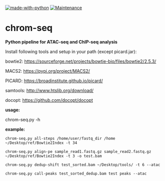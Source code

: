 [![made-with-python](https://img.shields.io/badge/Made%20with-Python-1f425f.svg)](https://www.python.org/)
[![Maintenance](https://img.shields.io/badge/Maintained%3F-yes-green.svg)](https://github.com/LIV-NGS/RNA-seq-Report/graphs/commit-activity)
# chrom-seq


**Python pipeline for ATAC-seq and ChIP-seq analysis**

Install following tools and setup in your path (except picard.jar):

bowtie2: https://sourceforge.net/projects/bowtie-bio/files/bowtie2/2.5.3/

MACS2: https://pypi.org/project/MACS2/

PICARD: https://broadinstitute.github.io/picard/

samtools: http://www.htslib.org/download/ 

docopt: https://github.com/docopt/docopt


**usage:**

chrom-seq.py -h 

**example:**

```
chrom-seq.py all-steps /home/user/fastq_dir /home ~/Desktop/ref/Bowtie2Index -t 34

chrom-seq.py align-pe sample_read1.fastq.gz sample_read2.fastq.gz ~/Desktop/ref/Bowtie2Index -t 3 -o test.bam

chrom-seq.py dedup-shift test_sorted.bam ~/Desktop/tools/ -t 6 --atac

chrom-seq.py call-peaks test_sorted_dedup.bam test peaks --atac
```

